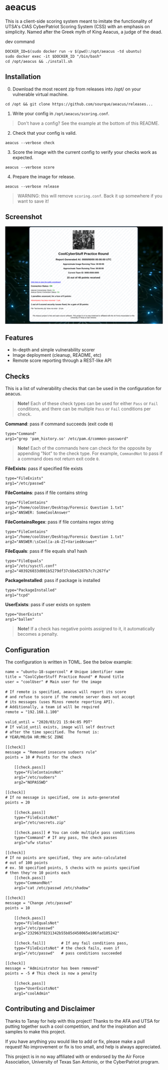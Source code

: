 # aeacus

This is a client-side scoring system meant to imitate the functionality of UTSA's CIAS CyberPatriot Scoring System (CSS) with an emphasis on simplicity. Named after the Greek myth of King Aeacus, a judge of the dead.

dev command
```
DOCKER_ID=$(sudo docker run -v $(pwd):/opt/aeacus -td ubuntu)
sudo docker exec -it $DOCKER_ID "/bin/bash"
cd /opt/aeacus && ./install.sh
```

## Installation

0. Download the most recent zip from releases into /opt/ on your vulnerable virtual machine.
```
cd /opt && git clone https://github.com/sourque/aeacus/releases...
```
1. Write your config in `/opt/aeacus/scoring.conf`.
> Don't have a config? See the example at the bottom of this README.

2. Check that your config is valid.
```
aeacus --verbose check
```
3. Score the image with the current config to verify your checks work as expected.
```
aeacus --verbose score
```
4. Prepare the image for release.
```
aeacus --verbose release
```
> WARNING: this will remove `scoring.conf`. Back it up somewhere if you want to save it!

## Screenshot

![Scoring Report](web/ScoringReport.png)

## Features

- In-depth and simple vulnerability scorer
- Image deployment (cleanup, README, etc)
- Remote score reporting through a REST-like API

## Checks

This is a list of vulnerability checks that can be used in the configuration for aeacus.

> __Note!__ Each of these check types can be used for either `Pass` or `Fail` conditions, and there can be multiple `Pass` or `Fail` conditions per check.

__Command__: pass if command succeeds (exit code `0`)
```
type="Command"
arg1="grep 'pam_history.so' /etc/pam.d/common-password"
```

> __Note!__ Each of the commands here can check for the opposite by appending "Not" to the check type. For example, `CommandNot` to pass if a command does not return exit code `0`.

__FileExists__: pass if specified file exists
```
type="FileExists"
arg1="/etc/passwd"
```

__FileContains__: pass if file contains string
```
type="FileContains"
arg1="/home/coolUser/Desktop/Forensic Question 1.txt"
arg2="ANSWER: SomeCoolAnswer"
```

__FileContainsRegex__: pass if file contains regex string
```
type="FileContains"
arg1="/home/coolUser/Desktop/Forensic Question 1.txt"
arg2="ANSWER:\sCool[a-zA-Z]+VariedAnswer"
```

__FileEquals__: pass if file equals sha1 hash
```
type="FileEquals"
arg1="/etc/sysctl.conf"
arg2="403926033d001b5279df37cbbe5287b7c7c267fa"
```

__PackageInstalled__: pass if package is installed
```
type="PackageInstalled"
arg1="tcpd"
```

__UserExists__: pass if user exists on system
```
type="UserExists"
arg1="ballen"
```

> __Note!__ If a check has negative points assigned to it, it automatically becomes a penalty.

## Configuration

The configuration is written in TOML. See the below example:

```
name = "ubuntu-18-supercool" # Unique identifier name
title = "CoolCyberStuff Practice Round" # Round title
user = "coolUser" # Main user for the image

# If remote is specified, aeacus will report its score
# and refuse to score if the remote server does not accept
# its messages (uses Minos remote reporting API).
# Additionally, a team id will be required
remote = "192.168.1.100"

valid_until = "2020/03/21 15:04:05 PDT"
# If valid_until exists, image will self destruct
# after the time specified. The format is:
# YEAR/MO/DA HR:MN:SC ZONE

[[check]]
message = "Removed insecure sudoers rule"
points = 10 # Points for the check

    [[check.pass]]
    type="FileContainsNot"
    arg1="/etc/sudoers"
    arg2="NOPASSWD"

[[check]]
# If no message is specified, one is auto-generated
points = 20

    [[check.pass]]
    type="FileExistsNot"
    arg1="/etc/secrets.zip"

    [[check.pass]] # You can code multiple pass conditions
    type="Command" # If any pass, the check passes
    arg1="ufw status"

[[check]]
# If no points are specified, they are auto-calculated
# out of 100 points
# ex. 50 specified points, 5 checks with no points specified
# then they're 10 points each
    [[check.pass]]
    type="CommandNot"
    arg1="cat /etc/passwd /etc/shadow"

[[check]]
message = "Change /etc/passwd"
points = 10

    [[check.pass]]
    type="FileEqualsNot"
    arg1="/etc/passwd"
    arg2="232963f8231342b55b85d450065e106fad105242"

    [[check.fail]]       # If any fail conditions pass,
    type="FileExistsNot" # the check fails, even if
    arg1="/etc/passwd"   # pass conditions succeeded

[[check]]
message = "Administrator has been removed"
points = -5 # This check is now a penalty

    [[check.pass]]
    type="UserExistsNot"
    arg1="coolAdmin"

```

## Contributing and Disclaimer

Thanks to Tanay for help with this project! Thanks to the AFA and UTSA for putting together such a cool competition, and for the inspiration and samples to make this project.

If you have anything you would like to add or fix, please make a pull request! No improvement or fix is too small, and help is always appreciated.

This project is in no way affiliated with or endorsed by the Air Force Association, University of Texas San Antonio, or the CyberPatriot program.
